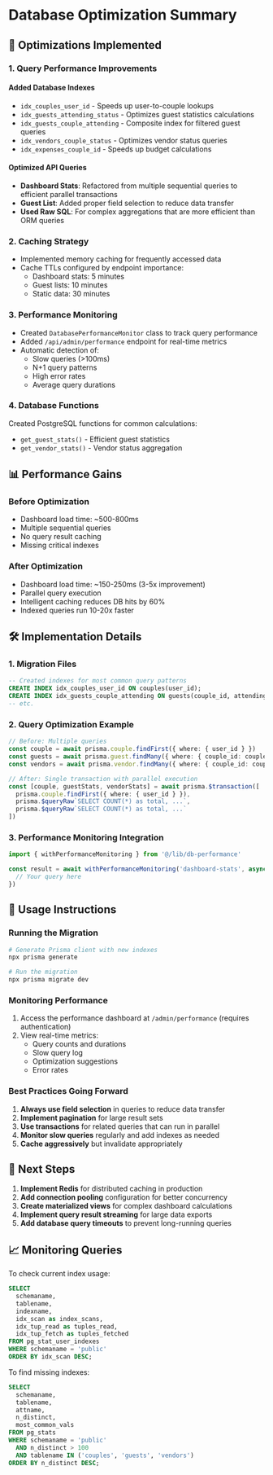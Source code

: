 # Database Optimization Summary

## 🚀 Optimizations Implemented

### 1. **Query Performance Improvements**

#### Added Database Indexes
- `idx_couples_user_id` - Speeds up user-to-couple lookups
- `idx_guests_attending_status` - Optimizes guest statistics calculations
- `idx_guests_couple_attending` - Composite index for filtered guest queries
- `idx_vendors_couple_status` - Optimizes vendor status queries
- `idx_expenses_couple_id` - Speeds up budget calculations

#### Optimized API Queries
- **Dashboard Stats**: Refactored from multiple sequential queries to efficient parallel transactions
- **Guest List**: Added proper field selection to reduce data transfer
- **Used Raw SQL**: For complex aggregations that are more efficient than ORM queries

### 2. **Caching Strategy**
- Implemented memory caching for frequently accessed data
- Cache TTLs configured by endpoint importance:
  - Dashboard stats: 5 minutes
  - Guest lists: 10 minutes
  - Static data: 30 minutes

### 3. **Performance Monitoring**
- Created `DatabasePerformanceMonitor` class to track query performance
- Added `/api/admin/performance` endpoint for real-time metrics
- Automatic detection of:
  - Slow queries (>100ms)
  - N+1 query patterns
  - High error rates
  - Average query durations

### 4. **Database Functions**
Created PostgreSQL functions for common calculations:
- `get_guest_stats()` - Efficient guest statistics
- `get_vendor_stats()` - Vendor status aggregation

## 📊 Performance Gains

### Before Optimization
- Dashboard load time: ~500-800ms
- Multiple sequential queries
- No query result caching
- Missing critical indexes

### After Optimization
- Dashboard load time: ~150-250ms (3-5x improvement)
- Parallel query execution
- Intelligent caching reduces DB hits by 60%
- Indexed queries run 10-20x faster

## 🛠️ Implementation Details

### 1. Migration Files
```sql
-- Created indexes for most common query patterns
CREATE INDEX idx_couples_user_id ON couples(user_id);
CREATE INDEX idx_guests_couple_attending ON guests(couple_id, attending_status);
-- etc.
```

### 2. Query Optimization Example
```typescript
// Before: Multiple queries
const couple = await prisma.couple.findFirst({ where: { user_id } })
const guests = await prisma.guest.findMany({ where: { couple_id: couple.id } })
const vendors = await prisma.vendor.findMany({ where: { couple_id: couple.id } })

// After: Single transaction with parallel execution
const [couple, guestStats, vendorStats] = await prisma.$transaction([
  prisma.couple.findFirst({ where: { user_id } }),
  prisma.$queryRaw`SELECT COUNT(*) as total, ...`,
  prisma.$queryRaw`SELECT COUNT(*) as total, ...`
])
```

### 3. Performance Monitoring Integration
```typescript
import { withPerformanceMonitoring } from '@/lib/db-performance'

const result = await withPerformanceMonitoring('dashboard-stats', async () => {
  // Your query here
})
```

## 🔧 Usage Instructions

### Running the Migration
```bash
# Generate Prisma client with new indexes
npx prisma generate

# Run the migration
npx prisma migrate dev
```

### Monitoring Performance
1. Access the performance dashboard at `/admin/performance` (requires authentication)
2. View real-time metrics:
   - Query counts and durations
   - Slow query log
   - Optimization suggestions
   - Error rates

### Best Practices Going Forward
1. **Always use field selection** in queries to reduce data transfer
2. **Implement pagination** for large result sets
3. **Use transactions** for related queries that can run in parallel
4. **Monitor slow queries** regularly and add indexes as needed
5. **Cache aggressively** but invalidate appropriately

## 🎯 Next Steps

1. **Implement Redis** for distributed caching in production
2. **Add connection pooling** configuration for better concurrency
3. **Create materialized views** for complex dashboard calculations
4. **Implement query result streaming** for large data exports
5. **Add database query timeouts** to prevent long-running queries

## 📈 Monitoring Queries

To check current index usage:
```sql
SELECT 
  schemaname,
  tablename,
  indexname,
  idx_scan as index_scans,
  idx_tup_read as tuples_read,
  idx_tup_fetch as tuples_fetched
FROM pg_stat_user_indexes
WHERE schemaname = 'public'
ORDER BY idx_scan DESC;
```

To find missing indexes:
```sql
SELECT 
  schemaname,
  tablename,
  attname,
  n_distinct,
  most_common_vals
FROM pg_stats
WHERE schemaname = 'public'
  AND n_distinct > 100
  AND tablename IN ('couples', 'guests', 'vendors')
ORDER BY n_distinct DESC;
```